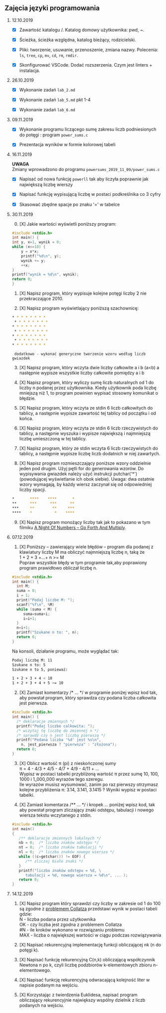 ## Zajęcia języki programowania
1. 12.10.2019

    * [X] Zawartość katalogu /. Katalog domowy użytkownika: pwd, ~.

    * [X] Ścieżka, ścieżka względna, katalog bieżący, rodzicielski.

    * [X] Pliki: tworzenie, usuwanie, przenoszenie, zmiana nazwy. Polecenia: `ls`, `tree`, `cp`, `mv`, `cd`, `rm`, `rmdir`.

    * [X] Skonfigurować VSCode. Dodać rozszerzenia. Czym jest linters + instalacja.


1. 26.10.2019

    * [X] Wykonanie zadań `lab_2.md`

    * [X] Wykonanie zadań `lab_5.md` pkt 1-4

    * [X] Wykonanie zadań `lab_6.md`

1. 09.11.2019

    * [X] Wykonanie programu liczącego sumę zakresu liczb podniesionych do potęgi : program `power_sums.c`

    * [X] Prezentacja wyników w formie kolorowej tabeli

1. 16.11.2019

    **UWAGA**<br>Zmiany wprowadzono do programu `powersums_2019_11_09/power_sums.c`

    * [X] Napisać od nowa funkcję `powerll` tak aby liczyła poprawnie jak największą liczbę wierszy

    * [X] Napisać funkcję wypisującą liczbę w postaci podkreślnika co 3 cyfry

    * [X] Skasować zbędne spacje po znaku '=' w tabelce

1. 30.11.2019

    0. [X] Jakie wartości wyświetli poniższy program:

    ```c
    #include <stdio.h>
    int main() {
    int y, x=1, wynik = 0;
    while (x<=10) {
        y = x*x;
        printf("%d\n", y);
        wynik += y;
        ++x;
    }
    printf("wynik = %d\n", wynik);
    return 0;
    }
    ```
    1. [X] Napisz program, który wypisuje kolejne potęgi liczby 2 nie przekraczające 2010.

    2. [X] Napisz program wyświetlający poniższą szachownicę:

    ```bash
    * * * * * * * *
     * * * * * * * *
    * * * * * * * *
     * * * * * * * *
    * * * * * * * *
     * * * * * * * *
    * * * * * * * *
    ```
        dodatkowo - wykonać generyczne tworzenie wzoru według liczb gwiazdek

    3. [X] Napisz program, który wczyta dwie liczby całkowite a i b (a<b) a następnie wypisze wszystkie liczby całkowite pomiędzy a i b

    4. [X] Napisz program, który wyliczy sumę liczb naturalnych od 1 do liczby n podanej przez użytkownika. Kiedy użytkownik poda liczbę mniejszą niż 1, to program powinien wypisać stosowny komunikat o błędzie.

    5. [X] Napisz program, który wczyta ze stdin 6 liczb całkowitych do tablicy, a następnie wypisze zawartość tej tablicy od początku i od końca.

    6. [X] Napisz program, który wczyta ze stdin 6 liczb rzeczywistych do tablicy, a następnie wyszuka i wypisze największą i najmniejszą liczbę umieszczoną w tej tablicy.

    7. [X] Napisz program, który ze stdin wczyta 6 liczb rzeczywistych do tablicy, a następnie wypisze liczbę liczb dodatnich w niej zawartych.

    8. [X] Napisz program rozmieszczający poniższe wzory oddzielnie jeden pod drugim. Użyj pętli for do generowania wzorów. Do wypisywania gwiazdek należy użyć instrukcji putchar('*') (powodującej wyświetlanie ich obok siebie). Uwaga: dwa ostatnie wzory wymagają, by każdy wiersz zaczynał się od odpowiedniej liczby spacji.

    ```bash
    *       ****    ****       *
    **      ***      ***      **
    ***     **        **     ***
    ****    *          *    ****
    ```
    9. [X] Napisz program monożący liczby tak jak to pokazano w tym filmiku [A Night Of Numbers – Go Forth And Multiply](https://www.youtube.com/watch?v=Nc4yrFXw20Q).

1. 07.12.2019

    1. [X] Poniższy – zawierający wiele błędów –   program dla podanej z klawiatury liczby M  ma obliczyć najmniejszą liczbę n, taką że<br>1 + 2 + 3 +...+ n >= M<br>Popraw wszystkie błędy w tym programie tak,aby poprawiony program prawidłowo obliczał liczbę n.

    ```c
    #include <stdio.h>
    int main() {
      int M;
      suma = 0;
      i = 1;
      print("Podaj liczbe M: ");
      scanf("%f\n", %M)
      while (suma < M) {
         suma=suma+i;
         i=i+1;
      }
      n=i+1;
      printf("Szukane n to: ", n);
      return 0;
    }
    ```

    Na konsoli, działanie programu, może wyglądać tak:
    ```sh
    Podaj liczbę M: 11
    Szukane n to: 5
    Szukane n to 5, ponieważ:

    1 + 2 + 3 + 4 < 10
    1 + 2 + 3 + 4 + 5 >= 10
    ```

    2. [X] Zamiast komentarzy /* ... */ w programie poniżej wpisz kod tak, aby powstał program, który sprawdza czy podana liczba całkowita jest pierwsza.
    ```c
    #include <stdio.h>
    int main() {
      /* deklaracje zmiennych */
      printf("Podaj liczbe calkowita: ");
      /* wczytaj tę liczbę do zmiennej n */
      /* sprawdź czy n jest liczbą pierwszą */
      printf("Podana liczba '%d' jest %s\n",
        n, jest_pierwsza ? "pierwsza" : "złożona");
      return 0;
    }
    ```

    3. [X] Oblicz wartość π (pi) z nieskończonej sumy<br>π = 4 - 4/3 + 4/5 - 4/7 + 4/9 - 4/11 + ...<br>Wypisz w postaci tabelki przybliżoną wartość π przez sumę 10, 100, 1000 i 1_000_000 wyrazów tego szeregu.<br>Ile wyrazów musisz wysumować, zanim po raz pierwszy otrzymasz kolejne przybliżenia π: 3.14, 3.141, 3.1415 ? Wyniki wypisz w postaci tabelki.

    4. [X] Zamiast komentarza /** ... */ i kropek ... poniżej wpisz kod, tak aby powstał program zliczający znaki odstępu, tabulacji i nowego wiersza tekstu wczytanego z stdin.
    ```c
    #include <stdio.h>
    int main()
    {
       /** deklaracje zmiennych lokalnych */
       nb = 0;  /* liczba znaków odstępu */
       nt = 0;  /* liczba znaków tabulacji */
       nl = 0;  /* liczba znaków nowego wiersza */
       while ((c=getchar()) != EOF) {
          /** zliczaj białe znaki */
       }
       printf("liczba znaków odstępu = %d, \
          tabulacji = %d, nowego wiersza = %d\n", ... );
       return 0;
    }
    ```

1. 14.12.2019

    1. [X] Napisz program który sprawdzi czy liczby w zakresie od 1 do 100 są zgodne z [problemem Collatza](https://pl.wikipedia.org/wiki/Problem_Collatza)
    przedstawi wynik w postaci tabeli gdzie:
    <br>N - liczba podana przez użytkownika
    <br>OK - czy liczba jest zgodna z problemem Collatza
    <br>#N - ile kroków wykonano w rozwiązaniu problemu
    <br>MAX - liczba o największej wartości w ciągu podczas rozwiązywania

    1. [X] Napisać rekurencyjną implementację funkcji obliczającej nk (n do potęgi k).

    1. [X] Napisać funkcję rekurencyjną C(n,k) obliczającą współczynnik Newtona n po k, czyli liczbę podzbiorów k-elementowych zbioru n-elementowego.

    1. [X] Napisać funkcję rekurencyjną odwracającą kolejność liter w napisie podanym na wejściu.

    1. [X] Korzystając z twierdzenia Euklidesa, napisać program obliczający rekurencyjnie największy wspólny dzielnik z liczb podanych na wejściu.